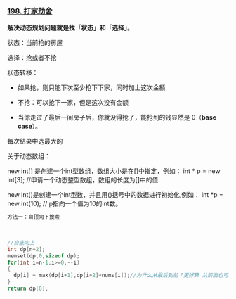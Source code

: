 ### [198. 打家劫舍](https://leetcode-cn.com/problems/house-robber/)

**解决动态规划问题就是找「状态」和「选择」**。

状态：当前抢的房屋

选择：抢或者不抢



状态转移：

- 如果抢，则只能下次至少抢下下家，同时加上这次金额
- 不抢：可以抢下一家，但是这次没有金额

- 当你走过了最后一间房子后，你就没得抢了，能抢到的钱显然是 0（**base case**）。

每次结果中选最大的

关于动态数组：

new int[] 是创建一个int型数组，数组大小是在[]中指定，例如：
int * p = new int[3]; //申请一个动态整型数组，数组的长度为[]中的值

new int()是创建一个int型数，并且用()括号中的数据进行初始化,例如：
int *p = new int(10); // p指向一个值为10的int数。



```cpp
方法一：自顶向下搜索
  
  

//自底向上
int dp[n+2];
memset(dp,0,sizeof dp);
for(int i=n-1;i>=0;--i)
{
  dp[i] = max(dp[i+1],dp[i+2]+nums[i]);//为什么从最后到前？更好算 从前面也可以
}
return dp[0];
```

